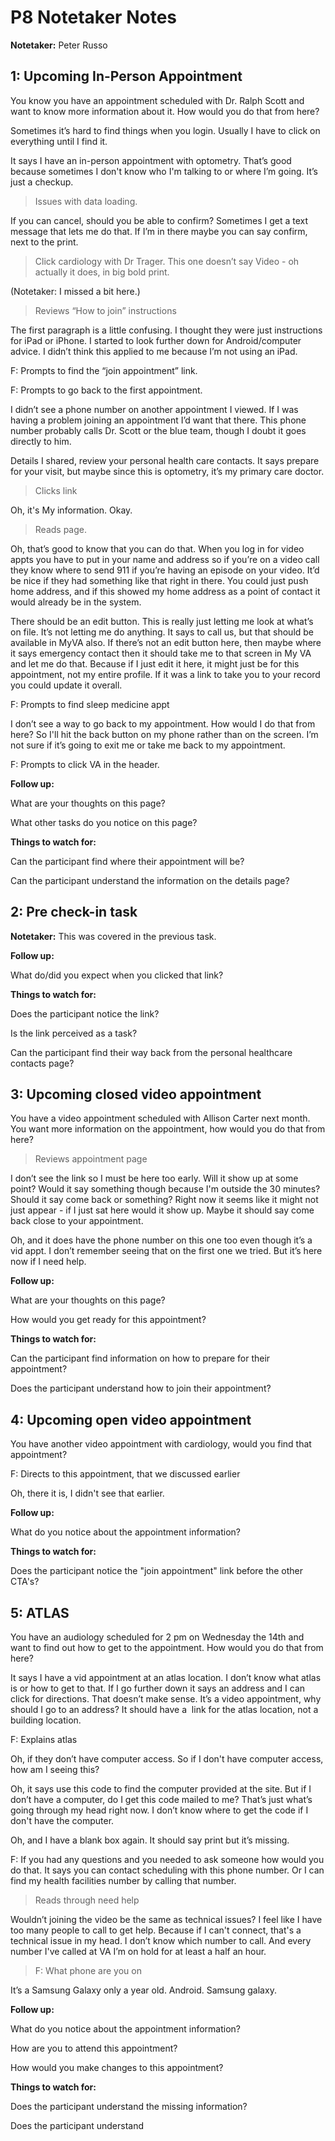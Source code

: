 # P8 Notetaker Notes

**Notetaker:** Peter Russo

## 1: Upcoming In-Person Appointment

You know you have an appointment scheduled with Dr. Ralph Scott and want to know more information about it. How would you do that from here?

Sometimes it’s hard to find things when you login. Usually I have to click on everything until I find it.

It says I have an in-person appointment with optometry. That’s good because sometimes I don't know who I'm talking to or where I’m going. It’s just a checkup.

> Issues with data loading.

If you can cancel, should you be able to confirm? Sometimes I get a text message that lets me do that. If I’m in there maybe you can say confirm, next to the print.

> Click cardiology with Dr Trager. This one doesn’t say Video - oh actually it does, in big bold print.

(Notetaker: I missed a bit here.)

> Reviews “How to join” instructions

The first paragraph is a little confusing. I thought they were just instructions for iPad or iPhone. I started to look further down for Android/computer advice. I didn’t think this applied to me because I’m not using an iPad.

F: Prompts to find the “join appointment” link.

F: Prompts to go back to the first appointment.

I didn’t see a phone number on another appointment I viewed. If I was having a problem joining an appointment I’d want that there. This phone number probably calls Dr. Scott or the blue team, though I doubt it goes directly to him.

Details I shared, review your personal health care contacts. It says prepare for your visit, but maybe since this is optometry, it’s my primary care doctor.

> Clicks link

Oh, it's My information. Okay.

> Reads page.

Oh, that’s good to know that you can do that. When you log in for video appts you have to put in your name and address so if you’re on a video call they know where to send 911 if you’re having an episode on your video. It’d be nice if they had something like that right in there. You could just push home address, and if this showed my home address as a point of contact it would already be in the system.

There should be an edit button. This is really just letting me look at what’s on file. It’s not letting me do anything. It says to call us, but that should be available in MyVA also. If there’s not an edit button here, then maybe where it says emergency contact then it should take me to that screen in My VA and let me do that. Because if I just edit it here, it might just be for this appointment, not my entire profile. If it was a link to take you to your record you could update it overall.

F: Prompts to find sleep medicine appt

I don’t see a way to go back to my appointment. How would I do that from here? So I'll hit the back button on my phone rather than on the screen. I’m not sure if it’s going to exit me or take me back to my appointment.

F: Prompts to click VA in the header.

**Follow up:**

What are your thoughts on this page?

What other tasks do you notice on this page?

**Things to watch for:**

Can the participant find where their appointment will be?

Can the participant understand the information on the details page?

## 2: Pre check-in task

**Notetaker:** This was covered in the previous task.

**Follow up:**

What do/did you expect when you clicked that link?

**Things to watch for:**

Does the participant notice the link?

Is the link perceived as a task?

Can the participant find their way back from the personal healthcare contacts page?

## 3: Upcoming closed video appointment

You have a video appointment scheduled with Allison Carter next month. You want more information on the appointment, how would you do that from here?

> Reviews appointment page

I don’t see the link so I must be here too early. Will it show up at some point? Would it say something though because I'm outside the 30 minutes? Should it say come back or something? Right now it seems like it might not just appear - if I just sat here would it show up. Maybe it should say come back close to your appointment.

Oh, and it does have the phone number on this one too even though it’s a vid appt. I don’t remember seeing that on the first one we tried. But it’s here now if I need help.

**Follow up:**

What are your thoughts on this page?

How would you get ready for this appointment?

**Things to watch for:**

Can the participant find information on how to prepare for their appointment?

Does the participant understand how to join their appointment?

## 4: Upcoming open video appointment

You have another video appointment with cardiology, would you find that appointment?

F: Directs to this appointment, that we discussed earlier

Oh, there it is, I didn't see that earlier.

**Follow up:**

What do you notice about the appointment information?

**Things to watch for:**

Does the participant notice the "join appointment" link before the other CTA's?

## 5: ATLAS

You have an audiology scheduled for 2 pm on Wednesday the 14th and want to find out how to get to the appointment. How would you do that from here?

It says I have a vid appointment at an atlas location. I don’t know what atlas is or how to get to that. If I go further down it says an address and I can click for directions. That doesn’t make sense. It’s a video appointment, why should I go to an address? It should have a  link for the atlas location, not a building location.

F: Explains atlas

Oh, if they don’t have computer access. So if I don't have computer access, how am I seeing this?

Oh, it says use this code to find the computer provided at the site. But if I don’t have a computer, do I get this code mailed to me? That’s just what’s going through my head right now. I don’t know where to get the code if I don't have the computer.

Oh, and I have a blank box again. It should say print but it’s missing.

F: If you had any questions and you needed to ask someone how would you do that. It says you can contact scheduling with this phone number. Or I can find my health facilities number by calling that number.

> Reads through need help

Wouldn’t joining the video be the same as technical issues? I feel like I have too many people to call to get help. Because if I can't connect, that's a technical issue in my head. I don’t know which number to call. And every number I've called at VA I’m on hold for at least a half an hour.

> F: What phone are you on

It’s a Samsung Galaxy only a year old. Android. Samsung galaxy.

**Follow up:**

What do you notice about the appointment information?

How are you to attend this appointment?

How would you make changes to this appointment?

**Things to watch for:**

Does the participant understand the missing information?

Does the participant understand
